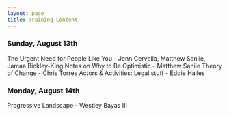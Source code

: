 ```yaml
---
layout: page
title: Training Content 
---
```


### Sunday, August 13th

The Urgent Need for People Like You - Jenn Cervella, Matthew Saniie, Jamaa Bickley-King
Notes on Why to Be Optimistic - Matthew Saniie
Theory of Change - Chris Torres
Actors & Activities: Legal stuff - Eddie Hailes

### Monday, August 14th

Progressive Landscape - Westley Bayas III
